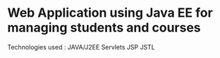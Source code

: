 # Web Application using Java EE for managing students and courses
Technologies used :
JAVA/J2EE
Servlets
JSP
JSTL
